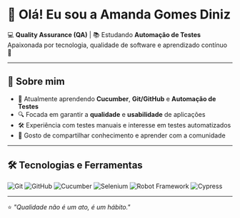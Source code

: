 # 👋 Olá! Eu sou a Amanda Gomes Diniz

💻 **Quality Assurance (QA)** | 📚 Estudando **Automação de Testes**  
Apaixonada por tecnologia, qualidade de software e aprendizado contínuo 🚀

---

## 📌 Sobre mim
- 🎯 Atualmente aprendendo **Cucumber**, **Git/GitHub** e **Automação de Testes**
- 🔍 Focada em garantir a **qualidade** e **usabilidade** de aplicações
- 🛠 Experiência com testes manuais e interesse em testes automatizados
- 💬 Gosto de compartilhar conhecimento e aprender com a comunidade

---

## 🛠 Tecnologias e Ferramentas
![Git](https://img.shields.io/badge/-Git-F05032?logo=git&logoColor=fff)
![GitHub](https://img.shields.io/badge/-GitHub-181717?logo=github&logoColor=fff)
![Cucumber](https://img.shields.io/badge/-Cucumber-23D96C?logo=cucumber&logoColor=fff)
![Selenium](https://img.shields.io/badge/-Selenium-43B02A?logo=selenium&logoColor=fff)
![Robot Framework](https://img.shields.io/badge/-Robot_Framework-000000?logo=robotframework&logoColor=white)
![Cypress](https://img.shields.io/badge/-Cypress-17202C?logo=cypress&logoColor=fff)



---
⭐ _"Qualidade não é um ato, é um hábito."_  

